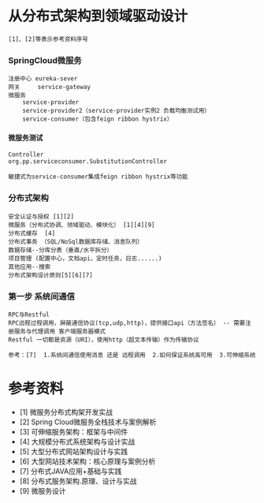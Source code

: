 # 从分布式架构到领域驱动设计    
    [1]、[2]等表示参考资料序号
### SpringCloud微服务
    注册中心 eureka-sever
    网关     service-gateway
    微服务
        service-provider
        service-provider2（service-provider实例2 负载均衡测试用）
        service-consumer（包含feign ribbon hystrix）

#### 微服务测试
    Controller
    org.pp.serviceconsumer.SubstitutionController
    
    敏捷式为service-consumer集成feign ribbon hystrix等功能

### 分布式架构
    安全认证与授权 [1][2]
    微服务（分布式协调、领域驱动、模块化） [1][4][9]
    分布式缓存  [4]
    分布式事务 （SQL/NoSql数据库存储、消息队列）
    数据存储--分库分表（垂直/水平拆分）
    项目管理 (配置中心，文档api，定时任务，日志......)
    其他应用--搜索 
    分布式架构设计原则[5][6][7]

### 第一步 系统间通信 
    RPC与Restful
    RPC远程过程调用，屏蔽通信协议(tcp,udp,http)，提供接口api（方法签名） -- 需要注册服务与代理调用 客户端服务器模式
    Restful 一切都是资源（URI），使用http（超文本传输）作为传输协议
    
    参考：[7]  1.系统间通信使用消息 还是 远程调用  2.如何保证系统高可用  3.可伸缩系统

# 参考资料
- [1] 微服务分布式构架开发实战 
- [2] Spring Cloud微服务全栈技术与案例解析 
- [3] 可伸缩服务架构：框架与中间件
- [4] 大规模分布式系统架构与设计实战
- [5] 大型分布式网站架构设计与实践 
- [6] 大型网站技术架构：核心原理与案例分析 
- [7] 分布式JAVA应用+基础与实践
- [8] 分布式服务架构.原理、设计与实战
- [9] 微服务设计
   
    